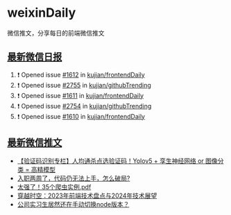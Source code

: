 # weixinDaily
微信推文，分享每日的前端微信推文

## [最新微信日报](https://github.com/kujian/weixinDaily/issues)

<!--START_SECTION:activity-->
1. ❗ Opened issue [#1612](https://github.com/kujian/frontendDaily/issues/1612) in [kujian/frontendDaily](https://github.com/kujian/frontendDaily)
2. ❗ Opened issue [#2755](https://github.com/kujian/githubTrending/issues/2755) in [kujian/githubTrending](https://github.com/kujian/githubTrending)
3. ❗ Opened issue [#1611](https://github.com/kujian/frontendDaily/issues/1611) in [kujian/frontendDaily](https://github.com/kujian/frontendDaily)
4. ❗ Opened issue [#2754](https://github.com/kujian/githubTrending/issues/2754) in [kujian/githubTrending](https://github.com/kujian/githubTrending)
5. ❗ Opened issue [#1610](https://github.com/kujian/frontendDaily/issues/1610) in [kujian/frontendDaily](https://github.com/kujian/frontendDaily)
<!--END_SECTION:activity-->


## [最新微信推文](https://weixin.qdkfweb.cn/)

<!-- BLOG-POST-LIST:START -->
- [【验证码识别专栏】人均通杀点选验证码！Yolov5 + 孪生神经网络 or 图像分类 = 高精模型](https://weixin.qdkfweb.cn/39809.html)
- [入职两周了，代码仍无法上手，怎么破局?](https://weixin.qdkfweb.cn/39804.html)
- [太强了！35个爬虫实例.pdf](https://weixin.qdkfweb.cn/39812.html)
- [穿越时空：2023年前端技术盘点与2024年技术展望](https://weixin.qdkfweb.cn/39811.html)
- [公司实习生居然还在手动切换node版本？](https://weixin.qdkfweb.cn/39810.html)
<!-- BLOG-POST-LIST:END -->